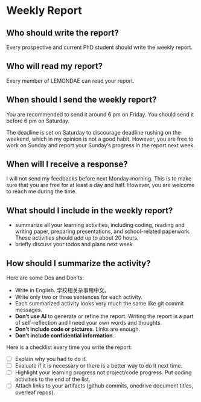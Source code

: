 # Weekly Report

## Who should write the report?

Every prospective and current PhD student should write the weekly report.

## Who will read my report?

Every member of LEMONDAE can read your report.

## When should I send the weekly report?

You are recommended to send it around 6 pm on Friday. You should send it before 6 pm on Saturday.

The deadline is set on Saturday to discourage deadline rushing on the weekend, which in my opinion is not a good habit. However, you are free to work on Sunday and report your Sunday’s progress in the report next week.

## When will I receive a response?

I will not send my feedbacks before next Monday morning. This is to make sure that you are free for at least a day and half. However, you are welcome to reach me during the time.

## What should I include in the weekly report?

- summarize all your learning activities, including coding, reading and writing paper, preparing presentations, and school-related paperwork. These activities should add up to about 20 hours.
- briefly discuss your todos and plans next week.

## How should I summarize the activity?

Here are some Dos and Don’ts:

- Write in English. 学校相关杂事用中文。
- Write only two or three sentences for each activity.
- Each summarized activity looks very much the same like git commit messages.
- **Don’t use AI** to generate or refine the report. Writing the report is a part of self-reflection and I need your own words and thoughts.
- **Don’t include code or pictures**. Links are enough.
- **Don’t include confidential information**.

Here is a checklist every time you write the report:

- [ ] Explain why you had to do it.
- [ ] Evaluate if it is necessary or there is a better way to do it next time.
- [ ] Highlight your learning progress not project/code progress. Put coding activities to the end of the list.
- [ ] Attach links to your artifacts (github commits, onedrive document titles, overleaf repos).
